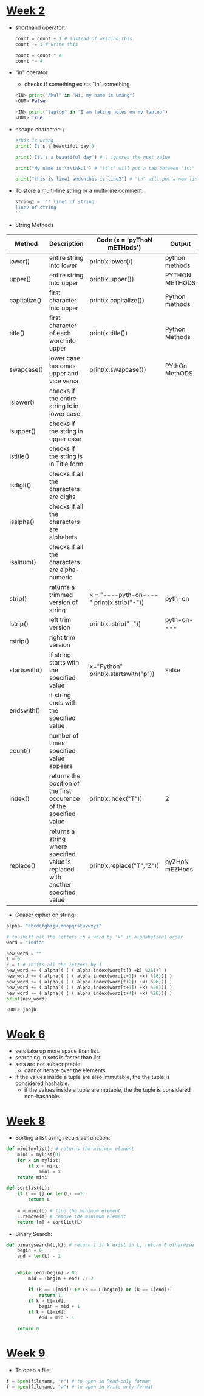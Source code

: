 
# <u>Week 2</u>

- shorthand operator:
	```Python
	count = count + 1 # instead of writing this
	count += 1 # write this
	
	count = count * 4
	count *= 4 
	```

- "in" operator
	- checks if something exists "in" something
	```Python
	<IN> print("Akul" in "Hi, my name is Umang")
	<OUT> False
	
	<IN> print("laptop" in "I am taking notes on my laptop")
	<OUT> True
	```

- escape character: \
	```Python
	#this is wrong
	print('It's a beautiful day') 
	```
	```python
	print('It\'s a beautiful day') # \ ignores the next value
	
	print("My name is:\t\tAkul") # "\t\t" will put a tab between "is:" and "Akul"
	
	print("this is line1 and\nthis is line2") # "\n" will put a new line
	```

- To store a multi-line string or a multi-line comment:
	```python
	string1 = ''' line1 of string
	line2 of string
	'''
	```

- String Methods

| <blue>Method</blue> | Description                                                                     | Code (x = 'pyThoN mETHods')               | Output         |
| ------------------- | ------------------------------------------------------------------------------- | ----------------------------------------- | -------------- |
| lower()             | entire string into lower                                                        | print(x.lower())                          | python methods |
| upper()             | entire string into upper                                                        | print(x.upper())                          | PYTHON METHODS |
| capitalize()        | first character into upper                                                      | print(x.capitalize())                     | Python methods |
| title()             | first character of each word into upper                                         | print(x.title())                          | Python Methods |
| swapcase()          | lower case becomes upper and vice versa                                         | print(x.swapcase())                       | PYthOn MethODS |
| islower()           | checks if the entire string is in lower case                                    |                                           |                |
| isupper()           | checks if the string in upper case                                              |                                           |                |
| istitle()           | checks if the string is in Title form                                           |                                           |                |
| isdigit()           | checks if all the characters are digits                                         |                                           |                |
| isalpha()           | checks if all the characters are alphabets                                      |                                           |                |
| isalnum()           | checks if all the characters are alpha-numeric                                  |                                           |                |
| strip()             | returns a trimmed version of string                                             | x = "----pyth-on----" print(x.strip("-")) | pyth-on        |
| lstrip()            | left trim version                                                               | print(x.lstrip("-"))                      | pyth-on----    |
| rstrip()            | right trim version                                                              |                                           |                |
| startswith()        | if string starts with the specified value                                       | x="Python" print(x.startswith("p"))       | False          |
| endswith()          | if string ends with the specified value                                         |                                           |                |
| count()             | number of times specified value appears                                         |                                           |                |
| index()             | returns the position of the first occurence of the specified value              | print(x.index("T"))                       | 2              |
| replace()           | returns a string where specified value is replaced with another specified value | print(x.replace("T","Z"))                 | pyZHoN mEZHods             |

- Ceaser cipher on string:
```python
alpha= "abcdefghijklmnopqrstuvwxyz"

# to shift all the letters in a word by 'k' in alphabetical order
word = "india"

new_word = ""
t = 0
k = 1 # shifts all the letters by 1
new_word += ( alpha[( ( ( alpha.index(word[t]) +k) %26))] )
new_word += ( alpha[( ( ( alpha.index(word[t+1]) +k) %26))] )
new_word += ( alpha[( ( ( alpha.index(word[t+2]) +k) %26))] )
new_word += ( alpha[( ( ( alpha.index(word[t+3]) +k) %26))] )
new_word += ( alpha[( ( ( alpha.index(word[t+4]) +k) %26))] )
print(new_word)

<OUT> joejb
```



# <u>Week 6</u>
- sets take up more space than list.
- searching in sets is faster than list.
- sets are not subscriptable.
	- cannot iterate over the elements.
- if the values inside a tuple are also immutable, the the tuple is considered hashable.
	- if the values inside a tuple are mutable, the the tuple is considered non-hashable.


# <u>Week 8</u>
- Sorting a list using recursive function:
```Python
def mini(mylist): # returns the minimum element
	mini = mylist[0]
	for x in mylist:
		if x < mini:
			mini = x
	return mini

def sortlist(L):
	if L == [] or len(L) ==1:
		return L
	
	m = mini(L) # find the minimum element
	L.remove(m) # remove the minimum element
	return [m] + sortlist(L)
```
- Binary Search:
```Python
def binarysearch(L,k): # return 1 if k exist in L, return 0 otherwise
	begin = 0
	end = len(L) - 1
	

	while (end-begin) > 0:
		mid = (begin + end) // 2

		if (k == L[mid]) or (k == L[begin]) or (k == L[end]):
			return 1
		if k > L[mid]:
			begin = mid + 1
		if k < L[mid]:
			end = mid - 1

	return 0
```


# <u>Week 9</u>
- To open a file:
```Python
f = open(filename, "r") # to open in Read-only format
f = open(filename, "w") # to open in Write-only format
```